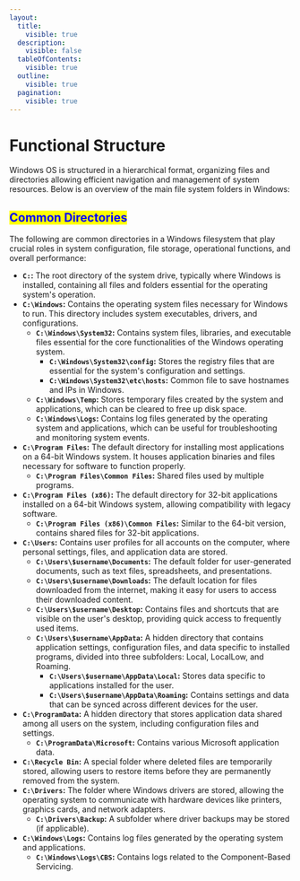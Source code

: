 ```yaml
---
layout:
  title:
    visible: true
  description:
    visible: false
  tableOfContents:
    visible: true
  outline:
    visible: true
  pagination:
    visible: true
---
```


# Functional Structure

Windows OS is structured in a hierarchical format, organizing files and directories allowing efficient navigation and management of system resources. Below is an overview of the main file system folders in Windows:

## <mark style="color:blue;">Common Directories</mark>

The following are common directories in a Windows filesystem that play crucial roles in system configuration, file storage, operational functions, and overall performance:

* **`C:`:** The root directory of the system drive, typically where Windows is installed, containing all files and folders essential for the operating system's operation.
* **`C:\Windows`:** Contains the operating system files necessary for Windows to run. This directory includes system executables, drivers, and configurations.
  * **`C:\Windows\System32`:** Contains system files, libraries, and executable files essential for the core functionalities of the Windows operating system.
    * **`C:\Windows\System32\config`:** Stores the registry files that are essential for the system's configuration and settings.
    * **`C:\Windows\System32\etc\hosts`:** Common file to save hostnames and IPs in Windows.
  * **`C:\Windows\Temp`:** Stores temporary files created by the system and applications, which can be cleared to free up disk space.
  * **`C:\Windows\Logs`:** Contains log files generated by the operating system and applications, which can be useful for troubleshooting and monitoring system events.
* **`C:\Program Files`:** The default directory for installing most applications on a 64-bit Windows system. It houses application binaries and files necessary for software to function properly.
  * **`C:\Program Files\Common Files`:** Shared files used by multiple programs.
* **`C:\Program Files (x86)`:** The default directory for 32-bit applications installed on a 64-bit Windows system, allowing compatibility with legacy software.
  * **`C:\Program Files (x86)\Common Files`:** Similar to the 64-bit version, contains shared files for 32-bit applications.
* **`C:\Users`:** Contains user profiles for all accounts on the computer, where personal settings, files, and application data are stored.
  * **`C:\Users\$username\Documents`:** The default folder for user-generated documents, such as text files, spreadsheets, and presentations.
  * **`C:\Users\$username\Downloads`:** The default location for files downloaded from the internet, making it easy for users to access their downloaded content.
  * **`C:\Users\$username\Desktop`:** Contains files and shortcuts that are visible on the user's desktop, providing quick access to frequently used items.
  * **`C:\Users\$username\AppData`:** A hidden directory that contains application settings, configuration files, and data specific to installed programs, divided into three subfolders: Local, LocalLow, and Roaming.
    * **`C:\Users\$username\AppData\Local`:** Stores data specific to applications installed for the user.
    * **`C:\Users\$username\AppData\Roaming`:** Contains settings and data that can be synced across different devices for the user.
* **`C:\ProgramData`:** A hidden directory that stores application data shared among all users on the system, including configuration files and settings.
  * **`C:\ProgramData\Microsoft`:** Contains various Microsoft application data.
* **`C:\Recycle Bin`:** A special folder where deleted files are temporarily stored, allowing users to restore items before they are permanently removed from the system.
* **`C:\Drivers`:** The folder where Windows drivers are stored, allowing the operating system to communicate with hardware devices like printers, graphics cards, and network adapters.
  * **`C:\Drivers\Backup`:** A subfolder where driver backups may be stored (if applicable).
* **`C:\Windows\Logs`:** Contains log files generated by the operating system and applications.
  * **`C:\Windows\Logs\CBS`:** Contains logs related to the Component-Based Servicing.
